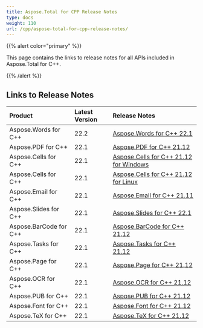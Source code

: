 ```yaml
---
title: Aspose.Total for CPP Release Notes
type: docs
weight: 110
url: /cpp/aspose-total-for-cpp-release-notes/
---
```


{{% alert color="primary" %}}

This page contains the links to release notes for all APIs included in Aspose.Total for C++.

{{% /alert %}}

## **Links to Release Notes**

|**Product**|**Latest Version**|**Release Notes**|
| :- | :- | :- |
|Aspose.Words for C++|22.2|[Aspose.Words for C++ 22.1](/words/cpp/aspose-words-for-cpp-22-2-release-notes/)|
|Aspose.PDF for C++|22.1|[Aspose.PDF for C++ 21.12](/pdf/cpp/aspose-pdf-for-cpp-22-1-release-notes/)|
|Aspose.Cells for C++|22.1|[Aspose.Cells for C++ 21.12 for Windows](/cells/cpp/aspose-cells-for-cpp-22-1-release-notes-windows/)|
|Aspose.Cells for C++|22.1|[Aspose.Cells for C++ 21.12 for Linux](/cells/cpp/aspose-cells-for-cpp-22-1-release-notes-linux/)|
|Aspose.Email for C++|22.1|[Aspose.Email for C++ 21.11](/email/cpp/aspose-email-for-cpp-22-1-release-notes/)|
|Aspose.Slides for C++|22.1|[Aspose.Slides for C++ 22.1](/slides/cpp/aspose-slides-for-cpp-22-1-release-notes/)|
|Aspose.BarCode for C++|22.1|[Aspose.BarCode for C++ 21.12](/barcode/cpp/aspose-barcode-for-cpp-22-1-release-notes/)|
|Aspose.Tasks for C++|22.1|[Aspose.Tasks for C++ 21.12](/tasks/cpp/aspose-tasks-for-cpp-22-1-release-notes/)|
|Aspose.Page for C++|22.1|[Aspose.Page for C++ 21.12](/page/cpp/aspose-page-for-cpp-22-1-release-notes/)|
|Aspose.OCR for C++|22.1|[Aspose.OCR for C++ 21.12](/ocr/cpp/aspose-ocr-for-cpp-22-1-release-notes/)|
|Aspose.PUB for C++|22.1|[Aspose.PUB for C++ 21.12](/pub/cpp/aspose-pub-for-cpp-22-1-release-notes/)|
|Aspose.Font for C++|22.1|[Aspose.Font for C++ 21.12](/font/cpp/aspose-font-for-cpp-22-1-release-notes/)|
|Aspose.TeX for C++|22.1|[Aspose.TeX for C++ 21.12](/tex/cpp/aspose-tex-for-cpp-22-1-release-notes/)|
